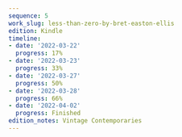 ```yaml
---
sequence: 5
work_slug: less-than-zero-by-bret-easton-ellis
edition: Kindle
timeline:
- date: '2022-03-22'
  progress: 17%
- date: '2022-03-23'
  progress: 33%
- date: '2022-03-27'
  progress: 50%
- date: '2022-03-28'
  progress: 66%
- date: '2022-04-02'
  progress: Finished
edition_notes: Vintage Contemporaries
---
```


